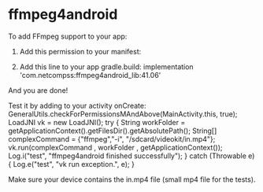 # ffmpeg4android

To add FFmpeg support to your app:

1. Add this permission to your manifest: 
<uses-permission android:name="android.permission.WRITE_EXTERNAL_STORAGE"/>

2. Add this line to your app gradle.build:
implementation 'com.netcompss:ffmpeg4android_lib:41.06'

And you are done!

Test it by adding to your activity onCreate:
        GeneralUtils.checkForPermissionsMAndAbove(MainActivity.this, true);
        LoadJNI vk = new LoadJNI();
        try {
            String workFolder = getApplicationContext().getFilesDir().getAbsolutePath();
            String[] complexCommand = {"ffmpeg","-i", "/sdcard/videokit/in.mp4"};
            vk.run(complexCommand , workFolder , getApplicationContext());
            Log.i("test", "ffmpeg4android finished successfully");
        } catch (Throwable e) {
            Log.e("test", "vk run exception.", e);
        }
 
Make sure your device contains the in.mp4 file (small mp4 file for the tests).
